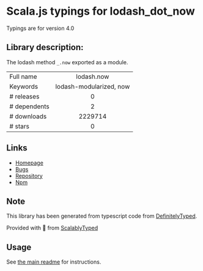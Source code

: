 
# Scala.js typings for lodash_dot_now

Typings are for version 4.0

## Library description:
The lodash method `_.now` exported as a module.

|                    |                 |
| ------------------ | :-------------: |
| Full name          | lodash.now |
| Keywords           | lodash-modularized, now |
| # releases         | 0 |
| # dependents       | 2 |
| # downloads        | 2229714 |
| # stars            | 0 |

## Links
- [Homepage](https://lodash.com/)
- [Bugs](https://github.com/lodash/lodash/issues)
- [Repository](https://github.com/lodash/lodash)
- [Npm](https://www.npmjs.com/package/lodash.now)
    


## Note
This library has been generated from typescript code from [DefinitelyTyped](https://definitelytyped.org).

Provided with :purple_heart: from [ScalablyTyped](https://github.com/oyvindberg/ScalablyTyped)

## Usage
See [the main readme](../../readme.md) for instructions.


